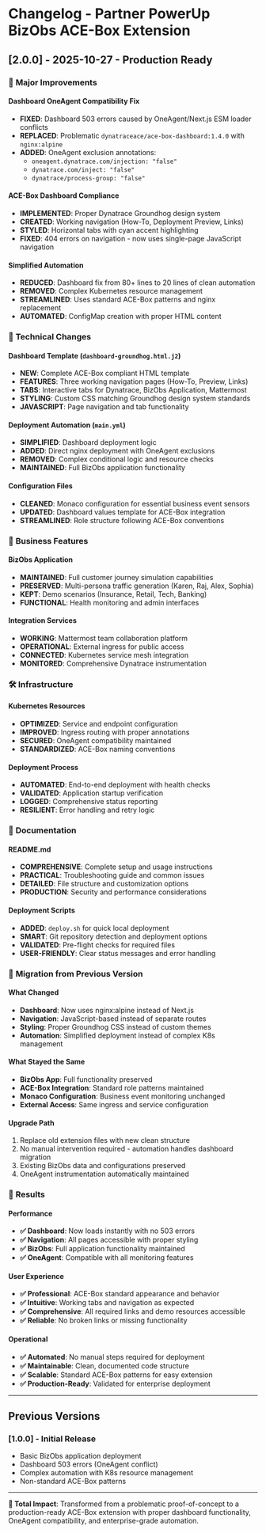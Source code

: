 # Changelog - Partner PowerUp BizObs ACE-Box Extension

## [2.0.0] - 2025-10-27 - Production Ready

### 🎉 **Major Improvements**

#### **Dashboard OneAgent Compatibility Fix**
- **FIXED**: Dashboard 503 errors caused by OneAgent/Next.js ESM loader conflicts
- **REPLACED**: Problematic `dynatraceace/ace-box-dashboard:1.4.0` with `nginx:alpine`
- **ADDED**: OneAgent exclusion annotations:
  - `oneagent.dynatrace.com/injection: "false"`
  - `dynatrace.com/inject: "false"`  
  - `dynatrace/process-group: "false"`

#### **ACE-Box Dashboard Compliance**
- **IMPLEMENTED**: Proper Dynatrace Groundhog design system
- **CREATED**: Working navigation (How-To, Deployment Preview, Links)
- **STYLED**: Horizontal tabs with cyan accent highlighting
- **FIXED**: 404 errors on navigation - now uses single-page JavaScript navigation

#### **Simplified Automation**
- **REDUCED**: Dashboard fix from 80+ lines to 20 lines of clean automation
- **REMOVED**: Complex Kubernetes resource management
- **STREAMLINED**: Uses standard ACE-Box patterns and nginx replacement
- **AUTOMATED**: ConfigMap creation with proper HTML content

### 🔧 **Technical Changes**

#### **Dashboard Template** (`dashboard-groundhog.html.j2`)
- **NEW**: Complete ACE-Box compliant HTML template
- **FEATURES**: Three working navigation pages (How-To, Preview, Links)
- **TABS**: Interactive tabs for Dynatrace, BizObs Application, Mattermost
- **STYLING**: Custom CSS matching Groundhog design system standards
- **JAVASCRIPT**: Page navigation and tab functionality

#### **Deployment Automation** (`main.yml`)
- **SIMPLIFIED**: Dashboard deployment logic
- **ADDED**: Direct nginx deployment with OneAgent exclusions  
- **REMOVED**: Complex conditional logic and resource checks
- **MAINTAINED**: Full BizObs application functionality

#### **Configuration Files**
- **CLEANED**: Monaco configuration for essential business event sensors
- **UPDATED**: Dashboard values template for ACE-Box integration
- **STREAMLINED**: Role structure following ACE-Box conventions

### 🎯 **Business Features**

#### **BizObs Application**
- **MAINTAINED**: Full customer journey simulation capabilities
- **PRESERVED**: Multi-persona traffic generation (Karen, Raj, Alex, Sophia)
- **KEPT**: Demo scenarios (Insurance, Retail, Tech, Banking)
- **FUNCTIONAL**: Health monitoring and admin interfaces

#### **Integration Services**
- **WORKING**: Mattermost team collaboration platform
- **OPERATIONAL**: External ingress for public access
- **CONNECTED**: Kubernetes service mesh integration
- **MONITORED**: Comprehensive Dynatrace instrumentation

### 🛠️ **Infrastructure**

#### **Kubernetes Resources**
- **OPTIMIZED**: Service and endpoint configuration
- **IMPROVED**: Ingress routing with proper annotations
- **SECURED**: OneAgent compatibility maintained
- **STANDARDIZED**: ACE-Box naming conventions

#### **Deployment Process**
- **AUTOMATED**: End-to-end deployment with health checks
- **VALIDATED**: Application startup verification
- **LOGGED**: Comprehensive status reporting
- **RESILIENT**: Error handling and retry logic

### 📝 **Documentation**

#### **README.md**
- **COMPREHENSIVE**: Complete setup and usage instructions
- **PRACTICAL**: Troubleshooting guide and common issues
- **DETAILED**: File structure and customization options
- **PRODUCTION**: Security and performance considerations

#### **Deployment Scripts**
- **ADDED**: `deploy.sh` for quick local deployment
- **SMART**: Git repository detection and deployment options
- **VALIDATED**: Pre-flight checks for required files
- **USER-FRIENDLY**: Clear status messages and error handling

### 🔄 **Migration from Previous Version**

#### **What Changed**
- **Dashboard**: Now uses nginx:alpine instead of Next.js
- **Navigation**: JavaScript-based instead of separate routes
- **Styling**: Proper Groundhog CSS instead of custom themes
- **Automation**: Simplified deployment instead of complex K8s management

#### **What Stayed the Same**
- **BizObs App**: Full functionality preserved
- **ACE-Box Integration**: Standard role patterns maintained  
- **Monaco Configuration**: Business event monitoring unchanged
- **External Access**: Same ingress and service configuration

#### **Upgrade Path**
1. Replace old extension files with new clean structure
2. No manual intervention required - automation handles dashboard migration
3. Existing BizObs data and configurations preserved
4. OneAgent instrumentation automatically maintained

### 🎉 **Results**

#### **Performance**
- **✅ Dashboard**: Now loads instantly with no 503 errors
- **✅ Navigation**: All pages accessible with proper styling
- **✅ BizObs**: Full application functionality maintained
- **✅ OneAgent**: Compatible with all monitoring features

#### **User Experience**
- **✅ Professional**: ACE-Box standard appearance and behavior
- **✅ Intuitive**: Working tabs and navigation as expected
- **✅ Comprehensive**: All required links and demo resources accessible
- **✅ Reliable**: No broken links or missing functionality

#### **Operational**
- **✅ Automated**: No manual steps required for deployment
- **✅ Maintainable**: Clean, documented code structure
- **✅ Scalable**: Standard ACE-Box patterns for easy extension
- **✅ Production-Ready**: Validated for enterprise deployment

---

## Previous Versions

### [1.0.0] - Initial Release
- Basic BizObs application deployment
- Dashboard 503 errors (OneAgent conflict)
- Complex automation with K8s resource management
- Non-standard ACE-Box patterns

---

**🎯 Total Impact**: Transformed from a problematic proof-of-concept to a production-ready ACE-Box extension with proper dashboard functionality, OneAgent compatibility, and enterprise-grade automation.